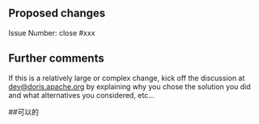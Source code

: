 ## Proposed changes

Issue Number: close #xxx

<!--Describe your changes.-->

## Further comments

If this is a relatively large or complex change, kick off the discussion at [dev@doris.apache.org](mailto:dev@doris.apache.org) by explaining why you chose the solution you did and what alternatives you considered, etc...

##可以的
